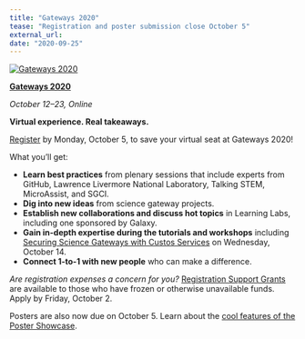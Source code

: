 ```yaml
---
title: "Gateways 2020"
tease: "Registration and poster submission close October 5"
external_url:
date: "2020-09-25"
---
```


[<img class="float-right" style="max-width: 14rem" src="/events/2020-10-gateways/gateways2020logo.png" alt="Gateways 2020" />](https://sciencegateways.org/web/gateways2020/welcome)


**[Gateways 2020](https://sciencegateways.org/register2020 
)**

*October 12–23, Online*

**Virtual experience. Real takeaways.**


[Register](http://ec2-52-26-194-35.us-west-2.compute.amazonaws.com/x/d?c=8947702&l=3caccc60-c9df-4145-b3ca-2f902888387d&r=c06fe410-bcf0-436c-8c08-c68bfe3b1c57) by Monday, October 5, to save your virtual seat at Gateways 2020!

What you’ll get:

* **Learn best practices** from plenary sessions that include experts from GitHub, Lawrence Livermore National Laboratory, Talking STEM, MicroAssist, and SGCI.
* **Dig into new ideas** from science gateway projects.
* **Establish new collaborations and discuss hot topics** in Learning Labs, including one sponsored by Galaxy.
* **Gain in-depth expertise during the tutorials and workshops** including [Securing Science Gateways with Custos Services](https://sched.co/dca6) on Wednesday, October 14.
* **Connect 1-to-1 with new people** who can make a difference.

*Are registration expenses a concern for you?* [Registration Support Grants](https://sciencegateways.org/web/gateways2020/attend/support) are available to those who have frozen or otherwise unavailable funds. Apply by Friday, October 2.

Posters are also now due on October 5. Learn about the [cool features of the Poster Showcase](https://sciencegateways.org/web/gateways2020/program/poster).
